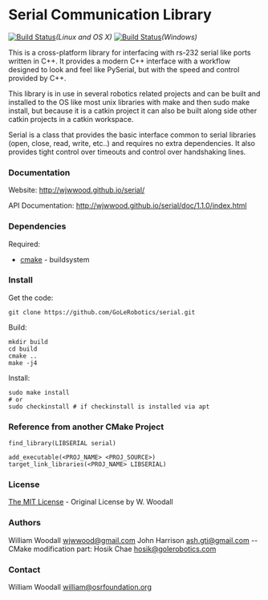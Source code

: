 # Serial Communication Library

[![Build Status](https://travis-ci.org/wjwwood/serial.svg?branch=master)](https://travis-ci.org/wjwwood/serial)*(Linux and OS X)* [![Build Status](https://ci.appveyor.com/api/projects/status/github/wjwwood/serial)](https://ci.appveyor.com/project/wjwwood/serial)*(Windows)*

This is a cross-platform library for interfacing with rs-232 serial like ports written in C++. It provides a modern C++ interface with a workflow designed to look and feel like PySerial, but with the speed and control provided by C++. 

This library is in use in several robotics related projects and can be built and installed to the OS like most unix libraries with make and then sudo make install, but because it is a catkin project it can also be built along side other catkin projects in a catkin workspace.

Serial is a class that provides the basic interface common to serial libraries (open, close, read, write, etc..) and requires no extra dependencies. It also provides tight control over timeouts and control over handshaking lines. 

### Documentation

Website: http://wjwwood.github.io/serial/

API Documentation: http://wjwwood.github.io/serial/doc/1.1.0/index.html

### Dependencies

Required:
* [cmake](http://www.cmake.org) - buildsystem

### Install

Get the code:

    git clone https://github.com/GoLeRobotics/serial.git

Build:

    mkdir build
    cd build
    cmake ..
    make -j4

Install:

    sudo make install
    # or
    sudo checkinstall # if checkinstall is installed via apt

### Reference from another CMake Project
```
find_library(LIBSERIAL serial)

add_executable(<PROJ_NAME> <PROJ_SOURCE>)
target_link_libraries(<PROJ_NAME> LIBSERIAL)
```


### License

[The MIT License](LICENSE) - Original License by W. Woodall

### Authors

William Woodall <wjwwood@gmail.com>
John Harrison <ash.gti@gmail.com>
-- CMake modification part: Hosik Chae <hosik@golerobotics.com>

### Contact

William Woodall <william@osrfoundation.org>
